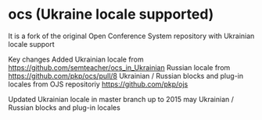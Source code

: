 # ocs (Ukraine locale supported)
It is a fork of the original Open Conference System repository with Ukrainian locale support

Key changes
Added 
Ukrainian locale from https://github.com/semteacher/ocs_in_Ukrainian
Russian locale from https://github.com/pkp/ocs/pull/8
Ukrainian / Russian blocks and plug-in locales from OJS repositoriy https://github.com/pkp/ojs

Updated
Ukrainian locale in master branch up to 2015 may
Ukrainian / Russian blocks and plug-in locales
